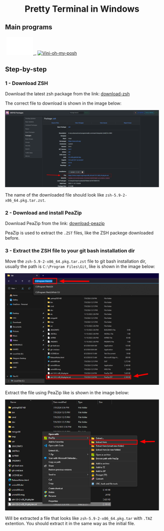 <h1 align="center">Pretty Terminal in Windows</h1>

## Main programs 

<p style='margin: 20px 4px 32px;'>
    <a href="https://github.com/ohmyzsh/ohmyzsh/wiki/Installing-ZSH" target="_blank" rel="noopener noreferrer">
        <img src="https://github.com/Zsh-art/logo/blob/main/png/white_horizontal_icon.png?raw=true" alt="Vini-zsh" width="88" height="58" />
    </a>_
    <a href="https://ohmyposh.dev/" target="_blank" rel="noreferrer">
        <img src="https://raw.githubusercontent.com/jandedobbeleer/oh-my-posh/main/website/static/img/logo.png" alt="Vini-oh-my-posh" width="90" height="60" />
    </a>
</p>

## Step-by-step

### 1 - Download ZSH 

Download the latest zsh package from the link: [download-zsh](https://packages.msys2.org/package/zsh?repo=msys&variant=x86_64)

The correct file to download is shown in the image below:

![zsh-download](https://github.com/Vinicius999/pretty-terminal-windows/blob/main/images/link-download-zsh.png)

The name of the downloaded file should look like `zsh-5.9-2-x86_64.pkg.tar.zst`.


### 2 - Download and install PeaZip

Download PeaZip from the link: [download-peazip](https://peazip.github.io/index.html)

PeaZip is used to extract the `.ZST` files, like the ZSH packege downloaded before.


### 3 - Extract the ZSH file to your git bash installation dir

Move the `zsh-5.9-2-x86_64.pkg.tar.zst` file to git bash installation dir, usually the path is `C:\Program Files\Git`, like is shown in the image below:

![git-installation-dir](https://github.com/Vinicius999/pretty-terminal-windows/blob/main/images/git-installation-dir.png)

Extract the file using PeaZip like is shown in the image below:

![extract-zsh-peazip](https://github.com/Vinicius999/pretty-terminal-windows/blob/main/images/extract-zsh-peazip.png)

Will be extracted a file that looks like `zsh-5.9-2-x86_64.pkg.tar` with `.TAZ` extention. You should extract it in the same way as the initial file.
